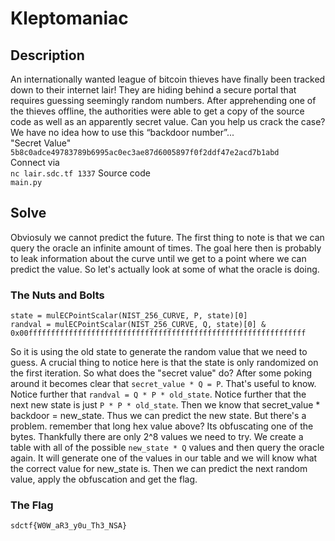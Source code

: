 # Kleptomaniac
## Description
An internationally wanted league of bitcoin thieves have finally been tracked down to their internet lair! They are hiding behind a secure portal that requires guessing seemingly random numbers. After apprehending one of the thieves offline, the authorities were able to get a copy of the source code as well as an apparently secret value. Can you help us crack the case? We have no idea how to use this “backdoor number”...   
"Secret Value"   
```5b8c0adce49783789b6995ac0ec3ae87d6005897f0f2ddf47e2acd7b1abd```  
Connect via   
```nc lair.sdc.tf 1337```
Source code   
```main.py```
## Solve
Obviosuly we cannot predict the future. The first thing to note is that we can query the oracle an infinite amount of times. 
The goal here then is probably to leak information about the curve until we get to a point where we can predict the value.
So let's actually look at some of what the oracle is doing.
### The Nuts and Bolts
```
state = mulECPointScalar(NIST_256_CURVE, P, state)[0]
randval = mulECPointScalar(NIST_256_CURVE, Q, state)[0] & 0x00ffffffffffffffffffffffffffffffffffffffffffffffffffffffffffffff
```
So it is using the old state to generate the random value that we need to guess. A crucial thing to notice here is that the state
is only randomized on the first iteration. So what does the "secret value" do? After some poking around it becomes clear that
```secret_value * Q = P```. That's useful to know. Notice further that ```randval = Q * P * old_state```. Notice further that the next new
state is just ```P * P * old_state```. Then we know that secret_value * backdoor = new_state. Thus we can predict the new state. But there's
a problem. remember that long hex value above? Its obfuscating one of the bytes. Thankfully there are only 2^8 values we need to try.
We create a table with all of the possible ```new_state * Q``` values and then query the oracle again. It will generate one of the values
in our table and we will know what the correct value for new_state is. Then we can predict the next random value, apply the obfuscation and get the flag.
### The Flag
```
sdctf{W0W_aR3_y0u_Th3_NSA}
```